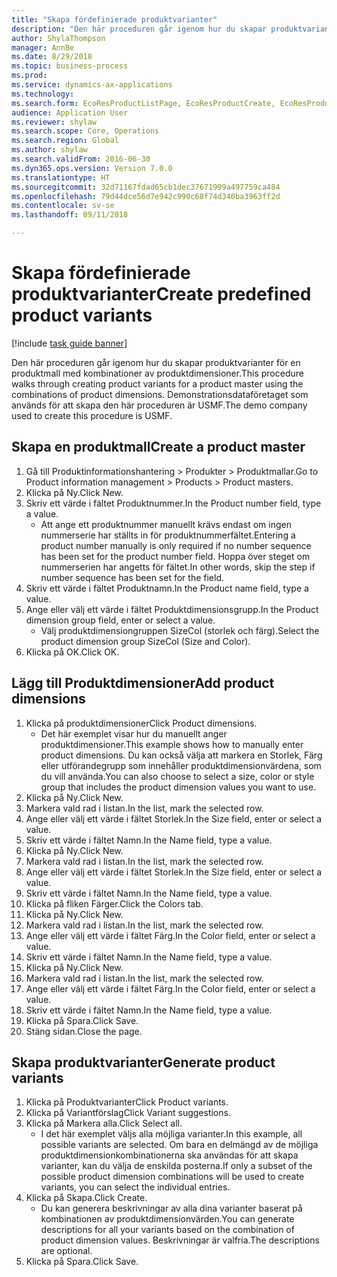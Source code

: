 ```yaml
--- 
title: "Skapa fördefinierade produktvarianter"
description: "Den här proceduren går igenom hur du skapar produktvarianter för en produktmall med kombinationer av produktdimensioner."
author: ShylaThompson
manager: AnnBe
ms.date: 8/29/2018
ms.topic: business-process
ms.prod: 
ms.service: dynamics-ax-applications
ms.technology: 
ms.search.form: EcoResProductListPage, EcoResProductCreate, EcoResProductDetails, EcoResProductMasterDimension, EcoResProductVariants, EcoResProductVariantSuggestions
audience: Application User
ms.reviewer: shylaw
ms.search.scope: Core, Operations
ms.search.region: Global
ms.author: shylaw
ms.search.validFrom: 2016-06-30
ms.dyn365.ops.version: Version 7.0.0
ms.translationtype: HT
ms.sourcegitcommit: 32d71167fdad65cb1dec37671999a497759ca484
ms.openlocfilehash: 79d44dce56d7e942c990c68f74d340ba3963ff2d
ms.contentlocale: sv-se
ms.lasthandoff: 09/11/2018

---
```

# <a name="create-predefined-product-variants"></a><span data-ttu-id="165ab-103">Skapa fördefinierade produktvarianter</span><span class="sxs-lookup"><span data-stu-id="165ab-103">Create predefined product variants</span></span>

[!include [task guide banner](../../includes/task-guide-banner.md)]

<span data-ttu-id="165ab-104">Den här proceduren går igenom hur du skapar produktvarianter för en produktmall med kombinationer av produktdimensioner.</span><span class="sxs-lookup"><span data-stu-id="165ab-104">This procedure walks through creating product variants for a product master using the combinations of product dimensions.</span></span> <span data-ttu-id="165ab-105">Demonstrationsdataföretaget som används för att skapa den här proceduren är USMF.</span><span class="sxs-lookup"><span data-stu-id="165ab-105">The demo company used to create this procedure is USMF.</span></span>


## <a name="create-a-product-master"></a><span data-ttu-id="165ab-106">Skapa en produktmall</span><span class="sxs-lookup"><span data-stu-id="165ab-106">Create a product master</span></span>
1. <span data-ttu-id="165ab-107">Gå till Produktinformationshantering > Produkter > Produktmallar.</span><span class="sxs-lookup"><span data-stu-id="165ab-107">Go to Product information management > Products > Product masters.</span></span>
2. <span data-ttu-id="165ab-108">Klicka på Ny.</span><span class="sxs-lookup"><span data-stu-id="165ab-108">Click New.</span></span>
3. <span data-ttu-id="165ab-109">Skriv ett värde i fältet Produktnummer.</span><span class="sxs-lookup"><span data-stu-id="165ab-109">In the Product number field, type a value.</span></span>
    * <span data-ttu-id="165ab-110">Att ange ett produktnummer manuellt krävs endast om ingen nummerserie har ställts in för produktnummerfältet.</span><span class="sxs-lookup"><span data-stu-id="165ab-110">Entering a product number manually is only required if no number sequence has been set for the product number field.</span></span> <span data-ttu-id="165ab-111">Hoppa över steget om nummerserien har angetts för fältet.</span><span class="sxs-lookup"><span data-stu-id="165ab-111">In other words, skip the step if number sequence has been set for the field.</span></span>  
4. <span data-ttu-id="165ab-112">Skriv ett värde i fältet Produktnamn.</span><span class="sxs-lookup"><span data-stu-id="165ab-112">In the Product name field, type a value.</span></span>
5. <span data-ttu-id="165ab-113">Ange eller välj ett värde i fältet Produktdimensionsgrupp.</span><span class="sxs-lookup"><span data-stu-id="165ab-113">In the Product dimension group field, enter or select a value.</span></span>
    * <span data-ttu-id="165ab-114">Välj produktdimensiongruppen SizeCol (storlek och färg).</span><span class="sxs-lookup"><span data-stu-id="165ab-114">Select the product dimension group SizeCol (Size and Color).</span></span>  
6. <span data-ttu-id="165ab-115">Klicka på OK.</span><span class="sxs-lookup"><span data-stu-id="165ab-115">Click OK.</span></span>

## <a name="add-product-dimensions"></a><span data-ttu-id="165ab-116">Lägg till Produktdimensioner</span><span class="sxs-lookup"><span data-stu-id="165ab-116">Add product dimensions</span></span>
1. <span data-ttu-id="165ab-117">Klicka på produktdimensioner</span><span class="sxs-lookup"><span data-stu-id="165ab-117">Click Product dimensions.</span></span>
    * <span data-ttu-id="165ab-118">Det här exemplet visar hur du manuellt anger produktdimensioner.</span><span class="sxs-lookup"><span data-stu-id="165ab-118">This example shows how to manually enter product dimensions.</span></span> <span data-ttu-id="165ab-119">Du kan också välja att markera en Storlek, Färg eller utförandegrupp som innehåller produktdimensionvärdena, som du vill använda.</span><span class="sxs-lookup"><span data-stu-id="165ab-119">You can also choose to select a size, color or style group that includes the product dimension values you want to use.</span></span>  
2. <span data-ttu-id="165ab-120">Klicka på Ny.</span><span class="sxs-lookup"><span data-stu-id="165ab-120">Click New.</span></span>
3. <span data-ttu-id="165ab-121">Markera vald rad i listan.</span><span class="sxs-lookup"><span data-stu-id="165ab-121">In the list, mark the selected row.</span></span>
4. <span data-ttu-id="165ab-122">Ange eller välj ett värde i fältet Storlek.</span><span class="sxs-lookup"><span data-stu-id="165ab-122">In the Size field, enter or select a value.</span></span>
5. <span data-ttu-id="165ab-123">Skriv ett värde i fältet Namn.</span><span class="sxs-lookup"><span data-stu-id="165ab-123">In the Name field, type a value.</span></span>
6. <span data-ttu-id="165ab-124">Klicka på Ny.</span><span class="sxs-lookup"><span data-stu-id="165ab-124">Click New.</span></span>
7. <span data-ttu-id="165ab-125">Markera vald rad i listan.</span><span class="sxs-lookup"><span data-stu-id="165ab-125">In the list, mark the selected row.</span></span>
8. <span data-ttu-id="165ab-126">Ange eller välj ett värde i fältet Storlek.</span><span class="sxs-lookup"><span data-stu-id="165ab-126">In the Size field, enter or select a value.</span></span>
9. <span data-ttu-id="165ab-127">Skriv ett värde i fältet Namn.</span><span class="sxs-lookup"><span data-stu-id="165ab-127">In the Name field, type a value.</span></span>
10. <span data-ttu-id="165ab-128">Klicka på fliken Färger.</span><span class="sxs-lookup"><span data-stu-id="165ab-128">Click the Colors tab.</span></span>
11. <span data-ttu-id="165ab-129">Klicka på Ny.</span><span class="sxs-lookup"><span data-stu-id="165ab-129">Click New.</span></span>
12. <span data-ttu-id="165ab-130">Markera vald rad i listan.</span><span class="sxs-lookup"><span data-stu-id="165ab-130">In the list, mark the selected row.</span></span>
13. <span data-ttu-id="165ab-131">Ange eller välj ett värde i fältet Färg.</span><span class="sxs-lookup"><span data-stu-id="165ab-131">In the Color field, enter or select a value.</span></span>
14. <span data-ttu-id="165ab-132">Skriv ett värde i fältet Namn.</span><span class="sxs-lookup"><span data-stu-id="165ab-132">In the Name field, type a value.</span></span>
15. <span data-ttu-id="165ab-133">Klicka på Ny.</span><span class="sxs-lookup"><span data-stu-id="165ab-133">Click New.</span></span>
16. <span data-ttu-id="165ab-134">Markera vald rad i listan.</span><span class="sxs-lookup"><span data-stu-id="165ab-134">In the list, mark the selected row.</span></span>
17. <span data-ttu-id="165ab-135">Ange eller välj ett värde i fältet Färg.</span><span class="sxs-lookup"><span data-stu-id="165ab-135">In the Color field, enter or select a value.</span></span>
18. <span data-ttu-id="165ab-136">Skriv ett värde i fältet Namn.</span><span class="sxs-lookup"><span data-stu-id="165ab-136">In the Name field, type a value.</span></span>
19. <span data-ttu-id="165ab-137">Klicka på Spara.</span><span class="sxs-lookup"><span data-stu-id="165ab-137">Click Save.</span></span>
20. <span data-ttu-id="165ab-138">Stäng sidan.</span><span class="sxs-lookup"><span data-stu-id="165ab-138">Close the page.</span></span>

## <a name="generate-product-variants"></a><span data-ttu-id="165ab-139">Skapa produktvarianter</span><span class="sxs-lookup"><span data-stu-id="165ab-139">Generate product variants</span></span>
1. <span data-ttu-id="165ab-140">Klicka på Produktvarianter</span><span class="sxs-lookup"><span data-stu-id="165ab-140">Click Product variants.</span></span>
2. <span data-ttu-id="165ab-141">Klicka på Variantförslag</span><span class="sxs-lookup"><span data-stu-id="165ab-141">Click Variant suggestions.</span></span>
3. <span data-ttu-id="165ab-142">Klicka på Markera alla.</span><span class="sxs-lookup"><span data-stu-id="165ab-142">Click Select all.</span></span>
    * <span data-ttu-id="165ab-143">I det här exemplet väljs alla möjliga varianter.</span><span class="sxs-lookup"><span data-stu-id="165ab-143">In this example, all possible variants are selected.</span></span> <span data-ttu-id="165ab-144">Om bara en delmängd av de möjliga produktdimensionkombinationerna ska användas för att skapa varianter, kan du välja de enskilda posterna.</span><span class="sxs-lookup"><span data-stu-id="165ab-144">If only a subset of the possible product dimension combinations will be used to create variants, you can select the individual entries.</span></span>  
4. <span data-ttu-id="165ab-145">Klicka på Skapa.</span><span class="sxs-lookup"><span data-stu-id="165ab-145">Click Create.</span></span>
    * <span data-ttu-id="165ab-146">Du kan generera beskrivningar av alla dina varianter baserat på kombinationen av produktdimensionvärden.</span><span class="sxs-lookup"><span data-stu-id="165ab-146">You can generate descriptions for all your variants based on the combination of product dimension values.</span></span> <span data-ttu-id="165ab-147">Beskrivningar är valfria.</span><span class="sxs-lookup"><span data-stu-id="165ab-147">The descriptions are optional.</span></span>  
5. <span data-ttu-id="165ab-148">Klicka på Spara.</span><span class="sxs-lookup"><span data-stu-id="165ab-148">Click Save.</span></span>



